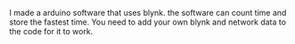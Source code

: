 I made a arduino software that uses blynk. the software can count time and store the fastest time. You need to add your own blynk and network data to the code for it to work.

